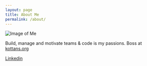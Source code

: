 ```yaml
---
layout: page
title: About Me
permalink: /about/
---
```


![Image of Me](https://media.licdn.com/mpr/mpr/shrinknp_200_200/AAEAAQAAAAAAAAhDAAAAJDI5NjgzZWFkLTk1MzMtNDNhNy05YmM5LWRjMzg3ZTcxM2MxZQ.jpg)

Build, manage and motivate teams & code is my passions. Boss at [kottans.org](http://kottans.org/)

[Linkedin](https://www.linkedin.com/in/suchov)
